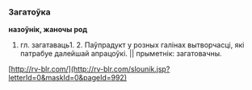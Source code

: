 ### Загатоўка
**назоўнік, жаночы род**

1. гл. загатаваць1. 2. Паўпрадукт у розных галінах вытворчасці, які патрабуе далейшай апрацоўкі. || прыметнік: загатовачны.

<a rel="author">[http://rv-blr.com/](http://rv-blr.com/slounik.jsp?letterId=0&maskId=0&pageId=992)</a>
